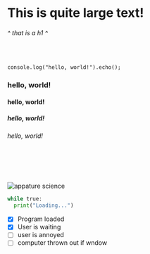 # This is quite large text!
###### ^ that is a h1 ^


<br/>

`console.log("hello, world!").echo();`

### hello, world! 
#### hello, world!  
##### hello, world! 
###### hello, world!


<br/>
<br/>
<br/>


![appature science](https://d1yjjnpx0p53s8.cloudfront.net/styles/logo-thumbnail/s3/0020/4161/brand.gif?itok=N5gCKLUN)


```py
while true:
  print("Loading...")
```
- [x] Program loaded
- [x] User is waiting
- [ ] user is annoyed
- [ ] computer thrown out if wndow 
